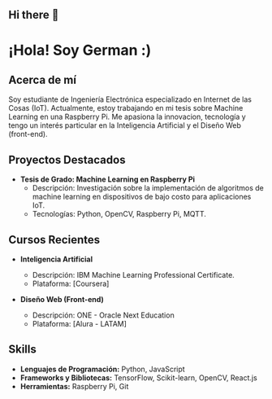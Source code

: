 ## Hi there 👋

# ¡Hola! Soy German :)

## Acerca de mí
Soy estudiante de Ingeniería Electrónica especializado en Internet de las Cosas (IoT). Actualmente, estoy trabajando en mi tesis sobre Machine Learning en una Raspberry Pi. Me apasiona la innovacion, tecnología y tengo un interés particular en la Inteligencia Artificial y el Diseño Web (front-end).

## Proyectos Destacados
- **Tesis de Grado: Machine Learning en Raspberry Pi**
  - Descripción: Investigación sobre la implementación de algoritmos de machine learning en dispositivos de bajo costo para aplicaciones IoT.
  - Tecnologías: Python, OpenCV, Raspberry Pi, MQTT.

## Cursos Recientes
- **Inteligencia Artificial**
  - Descripción: IBM Machine Learning Professional Certificate.
  - Plataforma: [Coursera]

- **Diseño Web (Front-end)**
  - Descripción: ONE - Oracle Next Education
  - Plataforma: [Alura - LATAM]

## Skills
- **Lenguajes de Programación:** Python, JavaScript
- **Frameworks y Bibliotecas:** TensorFlow, Scikit-learn,  OpenCV, React.js
- **Herramientas:** Raspberry Pi, Git


  

